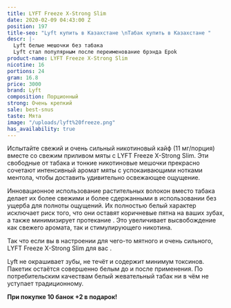```yaml
---
title: LYFT Freeze X-Strong Slim
date: 2020-02-09 04:43:00 Z
position: 197
title-seo: "Lyft купить в Казахстане \nТабак купить в Казахстане "
descr: |-
  Lyft белые мешочки без табака
  Lyft стал популярным после переименование брэнда Epok
product-name: LYFT Freeze X-Strong Slim
nicotine: 16
portions: 24
gram: 16.8
price: 3000
brand: Lyft
composition: Порционный
strong: Очень крепкий
sale: best-snus
taste: Мята
image: "/uploads/lyft%20freeze.png"
has_availability: true
---
```


Испытайте свежий и очень сильный никотиновый кайф 
(11 мг/порция) вместе со свежим приливом мяты с LYFT Freeze X-Strong Slim. Эти свободные от табака и тонкие никотиновые мешочки прекрасно сочетают интенсивный аромат мяты с успокаивающими нотками ментола, чтобы доставить удивительно освежающее ощущение.

Инновационное использование растительных волокон вместо табака делает их более свежими и более сдержанными в использовании без ущерба для полноты ощущений. Их полностью белый характер исключает риск того, что они оставят коричневые пятна на ваших зубах, а также минимизирует протекание . Это увеличивает высвобождение как свежего аромата, так и стимулирующего никотина.


Так что если вы в настроении для чего-то мятного и очень сильного, LYFT Freeze X-Strong Slim для вас . 

Lyft не окрашивает зубы, не течёт и содержит минимум токсинов. Пакетик остаётся совершенно белым до и после применения. По потребительским качествам белый жевательный табак ни в чём не уступает традиционному.

**При покупке 10 банок +2 в подарок!**